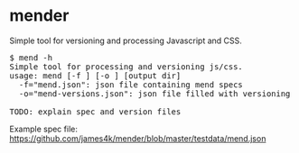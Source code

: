 # mender

Simple tool for versioning and processing Javascript and CSS.

<pre>
$ mend -h
Simple tool for processing and versioning js/css.
usage: mend [-f <spec file>] [-o <output version file>] [output dir]
  -f="mend.json": json file containing mend specs
  -o="mend-versions.json": json file filled with versioning info for each spec for use by the web app

TODO: explain spec and version files
</pre>

Example spec file: https://github.com/james4k/mender/blob/master/testdata/mend.json
